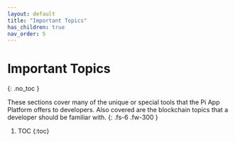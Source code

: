 ```yaml
---
layout: default
title: "Important Topics"
has_children: true
nav_order: 5
---
```

# Important Topics
{: .no_toc }

These sections cover many of the unique or special tools that the Pi App Platform offers to developers. Also covered are the blockchain topics that a developer should be familiar with.
{: .fs-6 .fw-300 }

1. TOC
{:toc}

